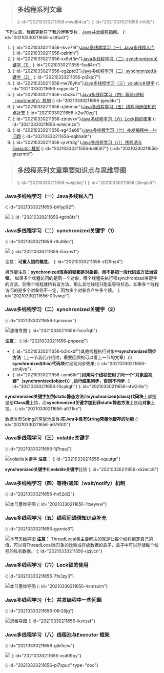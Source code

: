 > ## 多线程系列文章
> {: id="20210330211656-mwd84ca"}
{: id="20210330211656-hllii5j"}

下列文章，我都更新在了我的博客专栏：[Java并发编程指南](https://blog.csdn.net/column/details/20860.html)。
{: id="20210330211656-ostfbx0"}

1. {: id="20210330211656-rkvv7l9"}[Java多线程学习（一）Java多线程入门](http://blog.csdn.net/qq_34337272/article/details/79640870)
   {: id="20210330211656-ozlrinh"}
2. {: id="20210330211656-xx6vt3m"}[Java多线程学习（二）synchronized关键字（1）](http://blog.csdn.net/qq_34337272/article/details/79655194)
   {: id="20210330211656-5udl4rn"}
3. {: id="20210330211656-og2ptd3"}[Java多线程学习（二）synchronized关键字（2）](http://blog.csdn.net/qq_34337272/article/details/79670775)
   {: id="20210330211656-pi2kjo7"}
4. {: id="20210330211656-me76yhb"}[Java多线程学习（三）volatile关键字](http://blog.csdn.net/qq_34337272/article/details/79680771)
   {: id="20210330211656-eqgmskr"}
5. {: id="20210330211656-rcbx3o7"}[Java多线程学习（四）等待/通知（wait/notify）机制](http://blog.csdn.net/qq_34337272/article/details/79690279)
   {: id="20210330211656-jgey5kx"}
6. {: id="20210330211656-xjbbmau"}[Java多线程学习（五）线程间通信知识点补充](http://blog.csdn.net/qq_34337272/article/details/79694226)
   {: id="20210330211656-k2w70zg"}
7. {: id="20210330211656-ztnpvxv"}[Java多线程学习（六）Lock锁的使用](http://blog.csdn.net/qq_34337272/article/details/79714196)
   {: id="20210330211656-wmicmzs"}
8. {: id="20210330211656-sg43e66"}[Java多线程学习（七）并发编程中一些问题](https://blog.csdn.net/qq_34337272/article/details/79844051)
   {: id="20210330211656-sqbha6t"}
9. {: id="20210330211656-qrvfh3g"}[Java多线程学习（八）线程池与Executor 框架](https://blog.csdn.net/qq_34337272/article/details/79959271)
   {: id="20210330211656-kal63t7"}
{: id="20210330211656-gtxzrmb"}

> ## 多线程系列文章重要知识点与思维导图
> {: id="20210330211656-wwjcknj"}
{: id="20210330211656-2imqiv5"}

### Java多线程学习（一）Java多线程入门
{: id="20210330211656-bh1yp92"}

![](https://user-gold-cdn.xitu.io/2018/8/4/16504e0cb6bac32e?w=758&h=772&f=jpeg&s=247210)
{: id="20210330211656-tgdn8fs"}

### Java多线程学习（二）synchronized关键字（1）
{: id="20210330211656-rltu06m"}

![](https://user-gold-cdn.xitu.io/2018/8/4/16504e245ceb3ea9?w=1028&h=490&f=jpeg&s=203811)
{: id="20210330211656-i5nxnv1"}

注意：**可重入锁的概念**。
{: id="20210330211656-s129nz4"}

另外要注意：**synchronized取得的锁都是对象锁，而不是把一段代码或方法当做锁。** 如果多个线程访问的是同一个对象，哪个线程先执行带synchronized关键字的方法，则哪个线程就持有该方法，那么其他线程只能呈等待状态。如果多个线程访问的是多个对象则不一定，因为多个对象会产生多个锁。
{: id="20210330211656-00viwzr"}

### Java多线程学习（二）synchronized关键字（2）
{: id="20210330211656-tqmowsv"}

![思维导图](https://user-gold-cdn.xitu.io/2018/8/4/16504e3d98213324?w=1448&h=439&f=jpeg&s=245012)
{: id="20210330211656-fvco7qb"}

**注意：**
{: id="20210330211656-pnpeeiz"}

- {: id="20210330211656-b3rcxdf"}其他线程执行对象中**synchronized同步方法**（上一节我们介绍过，需要回顾的可以看上一节的文章）和**synchronized(this)代码块**时呈现同步效果;
  {: id="20210330211656-zot4jvp"}
- {: id="20210330211656-uom6lhf"}**如果两个线程使用了同一个“对象监视器”（synchronized(object)）,运行结果同步，否则不同步**.
  {: id="20210330211656-f4cpkgh"}
{: id="20210330211656-ntw2r9x"}

**synchronized关键字加到static静态方法**和**synchronized(class)代码块**上都是是给**Class类**上锁，而**synchronized关键字加到非static静态方法**上是给**对象**上锁。
{: id="20210330211656-aft71kv"}

数据类型String的常量池属性:**在Jvm中具有String常量池缓存的功能**
{: id="20210330211656-a0783t0"}

### Java多线程学习（三）volatile关键字
{: id="20210330211656-1j7bqaj"}

![volatile关键字](https://user-gold-cdn.xitu.io/2018/8/4/16504e4ab69d8d58)
**注意：**
{: id="20210330211656-xquutgr"}

**synchronized关键字**和**volatile关键字**比较
{: id="20210330211656-xb2ecc8"}

### Java多线程学习（四）等待/通知（wait/notify）机制
{: id="20210330211656-hn52dl2"}

![本节思维导图](https://user-gold-cdn.xitu.io/2018/3/25/1625d2a9188ec021?w=1254&h=452&f=jpeg&s=229471)
{: id="20210330211656-1txeyww"}

### Java多线程学习（五）线程间通信知识点补充
{: id="20210330211656-gyxnic8"}

![本节思维导图](https://user-gold-cdn.xitu.io/2018/8/4/16504e618d6886c5?w=1146&h=427&f=jpeg&s=220573)
**注意：** ThreadLocal类主要解决的就是让每个线程绑定自己的值，可以将ThreadLocal类形象的比喻成存放数据的盒子，盒子中可以存储每个线程的私有数据。
{: id="20210330211656-rjzjvcn"}

### Java多线程学习（六）Lock锁的使用
{: id="20210330211656-7fs3zy3"}

![本节思维导图](https://user-gold-cdn.xitu.io/2018/3/27/1626755a8e9a8774?w=1197&h=571&f=jpeg&s=258439)
{: id="20210330211656-hxmzulm"}

### Java多线程学习（七）并发编程中一些问题
{: id="20210330211656-06r26jg"}

![思维导图](https://user-gold-cdn.xitu.io/2018/4/7/162a01b71ebc4842?w=1067&h=517&f=png&s=36857)
{: id="20210330211656-ikvcssf"}

### Java多线程学习（八）线程池与Executor 框架
{: id="20210330211656-gib0crw"}

![](http://my-blog-to-use.oss-cn-beijing.aliyuncs.com/18-12-14/86510659.jpg)
{: id="20210330211656-xsd09py"}


{: id="20210330211656-pi7xpuc" type="doc"}
